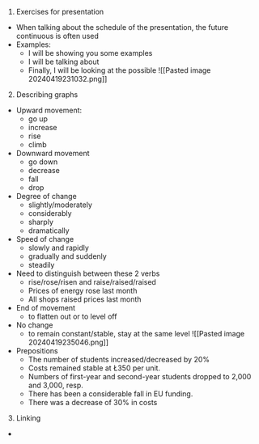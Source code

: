 1. Exercises for presentation
- When talking about the schedule of the presentation, the future continuous is often used
- Examples:
	- I will be showing you some examples
	- I will be talking about
	- Finally, I will be looking at the possible
	![[Pasted image 20240419231032.png]]
2. Describing graphs
- Upward movement: 
	- go up
	- increase
	- rise
	- climb
- Downward movement
	- go down
	- decrease
	- fall
	- drop
- Degree of change
	- slightly/moderately
	- considerably
	- sharply
	- dramatically
- Speed of change
	- slowly and rapidly
	- gradually and suddenly
	- steadily
- Need to distinguish between these 2 verbs
	- rise/rose/risen and raise/raised/raised
	- Prices of energy rose last month
	- All shops raised prices last month
- End of movement
	- to flatten out or to level off
- No change
	- to remain constant/stable, stay at the same level
	![[Pasted image 20240419235046.png]]
- Prepositions
	- The number of students increased/decreased by 20%
	- Costs remained stable at Ł350 per unit.
	- Numbers of first-year and second-year students dropped to 2,000 and 3,000, resp.
	- There has been a considerable fall in EU funding.
	- There was a decrease of 30% in costs
3. Linking
- 